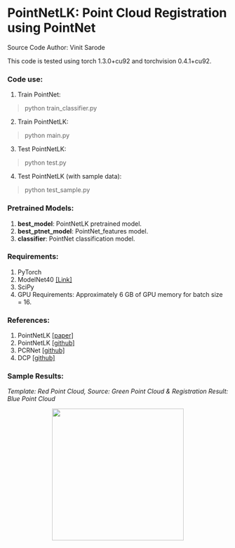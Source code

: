 # PointNetLK: Point Cloud Registration using PointNet

Source Code Author: Vinit Sarode

This code is tested using torch 1.3.0+cu92 and torchvision 0.4.1+cu92.

### Code use:
1. Train PointNet:
> python train_classifier.py
2. Train PointNetLK:
> python main.py
3. Test PointNetLK:
> python test.py
4. Test PointNetLK (with sample data):
> python test_sample.py

### Pretrained Models:
1. **best_model**: 			PointNetLK pretrained model.
2. **best_ptnet_model**: 	PointNet_features model.
3. **classifier**: 			PointNet classification model.

### Requirements:
1. PyTorch
2. ModelNet40 [[Link]](https://modelnet.cs.princeton.edu/)
3. SciPy
4. GPU Requirements: Approximately 6 GB of GPU memory for batch size = 16.

### References:
1. PointNetLK [[paper]](https://arxiv.org/abs/1903.05711)
2. PointNetLK [[github]](https://github.com/hmgoforth/PointNetLK)
3. PCRNet 	  [[github]](https://github.com/vinits5/pcrnet_pytorch)
3. DCP 		  [[github]](https://github.com/WangYueFt/dcp)

### Sample Results:
*Template: Red Point Cloud, Source: Green Point Cloud & Registration Result: Blue Point Cloud*

<p align="center">
	<img src="https://github.com/vinits5/PointNetLK/blob/master/images/sample_result.png" height="300">
</p>